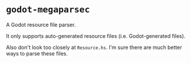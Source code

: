 # `godot-megaparsec`

A Godot resource file parser.

It only supports auto-generated resource files (i.e. Godot-generated files).

Also don't look too closely at `Resource.hs`. I'm sure there are much better ways to parse these files.
